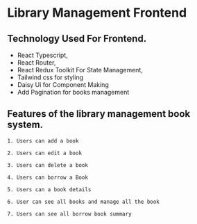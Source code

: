 # Library Management Frontend

## Technology Used For Frontend.

- React Typescript,
- React Router,
- React Redux Toolkit For State Management,
- Tailwind css for styling
- Daisy Ui for Component Making
- Add Pagination for books management

## Features of the library management book system.

    1. Users can add a book

    2. Users can edit a book

    3. Users can delete a book

    4. Users can borrow a Book

    5. Users can a book details

    6. User can see all books and manage all the book

    7. Users can see all borrow book summary
